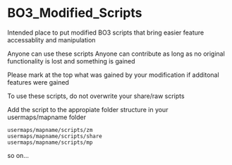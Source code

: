 # BO3_Modified_Scripts

Intended place to put modified BO3 scripts that bring easier feature accessablity and manipulation

Anyone can use these scripts
Anyone can contribute as long as no original functionality is lost and something is gained

  Please mark at the top what was gained by your modification if additonal features were gained

To use these scripts, do not overwrite your share/raw scripts

Add the script to the appropiate folder structure in your usermaps/mapname folder
```
usermaps/mapname/scripts/zm
usermaps/mapname/scripts/share
usermaps/mapname/scripts/mp
```
so on...
